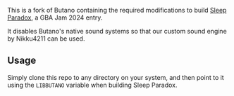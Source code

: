 This is a fork of Butano containing the required modifications to build [Sleep Paradox](https://github.com/chrislewisdev/sleep-paradox), a GBA Jam 2024 entry.

It disables Butano's native sound systems so that our custom sound engine by Nikku4211 can be used.

## Usage

Simply clone this repo to any directory on your system, and then point to it using the `LIBBUTANO` variable when building Sleep Paradox.

